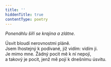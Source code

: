 ```yaml
---
title: ''
hiddenTitle: true
contentType: poetry
---
```


<section>

_Ponenáhlu šíří se krajina a zlátne._

Úsvit bloudí nerovnostmi pláně.  
Jsem lhostejný k podívané, již vidím: vidím ji.  
Je mimo mne. Žádný pocit mě k ní nepojí,  
a takový je pocit, jenž mě pojí k dnešnímu úsvitu.

</section>
